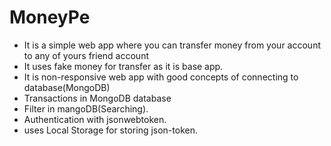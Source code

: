 ﻿# MoneyPe

- It is a simple web app where you can transfer money from your account to any of yours friend account
- It uses fake money for transfer as it is base app.
- It is non-responsive web app with good concepts of connecting to database(MongoDB)
- Transactions in MongoDB database
- Filter in mangoDB(Searching).
- Authentication with jsonwebtoken.
- uses Local Storage for storing json-token.
